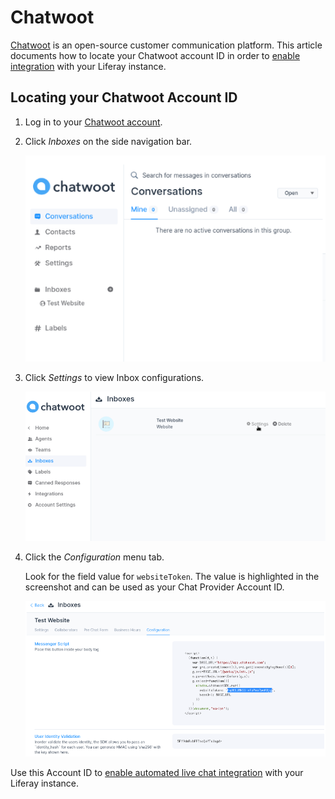 # Chatwoot

[Chatwoot](https://www.chatwoot.com/) is an open-source customer communication platform. This article documents how to locate your Chatwoot account ID in order to [enable integration](../enabling-automated-live-chat-systems.md) with your Liferay instance.

## Locating your Chatwoot Account ID

1. Log in to your [Chatwoot account](https://app.chatwoot.com/app/login).

1. Click *Inboxes* on the side navigation bar.

    ![Inboxes side navigation bar](./chatwoot/images/01.png)

1. Click *Settings* to view Inbox configurations.

    ![Settings](./chatwoot/images/02.png)

1. Click the *Configuration* menu tab.  

    Look for the field value for `websiteToken`. The value is highlighted in the screenshot and can be used as your Chat Provider Account ID.

    ![Configuration and Account Id](./chatwoot/images/03.png)

Use this Account ID to [enable automated live chat integration](../enabling-automated-live-chat-systems.md) with your Liferay instance.
